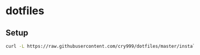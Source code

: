 # dotfiles

## Setup

```sh
curl -L https://raw.githubusercontent.com/cry999/dotfiles/master/install.sh | bash
```
